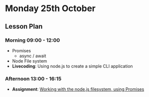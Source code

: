 # Monday 25th October

## Lesson Plan

### Morning 09:00 - 12:00

+ Promises
  + async / await
+ Node File system
+ **Livecoding**: Using node.js to create a simple CLI application

### Afternoon 13:00 - 16:15

+ **Assignment**: [Working with the node.js filesystem, using Promises](https://github.com/FrancoSpeziali/node+file+system+promises)

